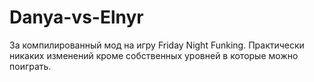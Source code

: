 # Danya-vs-Elnyr
За компилированный мод на игру Friday Night Funking. Практически никаких изменений кроме собственных уровней в которые можно поиграть. 
